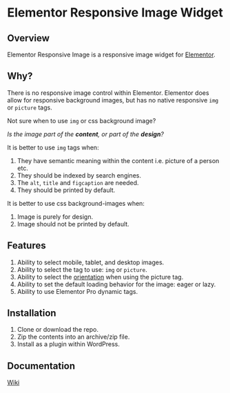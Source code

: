 # Elementor Responsive Image Widget
## Overview
Elementor Responsive Image is a responsive image widget for [Elementor](https://elementor.com).

## Why?
There is no responsive image control within Elementor. Elementor does allow for responsive background images, but has no native responsive `img` or `picture` tags.

Not sure when to use `img` or css background image? 

*Is the image part of the **content**, or part of the **design**?*

It is better to use `img` tags when:
1. They have semantic meaning within the content i.e. picture of a person etc.
2. They should be indexed by search engines.
3. The `alt`, `title` and `figcaption` are needed.
4. They should be printed by default.

It is better to use css background-images when:
1. Image is purely for design.
2. Image should not be printed by default.

## Features
1. Ability to select mobile, tablet, and desktop images.
2. Ability to select the tag to use: `img` or `picture`.
3. Ability to select the [orientation](https://developer.mozilla.org/en-US/docs/Web/CSS/@media/orientation) when using the picture tag.
4. Ability to set the default loading behavior for the image: eager or lazy.
5. Ability to use Elementor Pro dynamic tags.

## Installation
1. Clone or download the repo.
2. Zip the contents into an archive/zip file.
3. Install as a plugin within WordPress.

## Documentation
[Wiki](https://github.com/samuelgoldenbaum/elementor-responsive-image/wiki)


